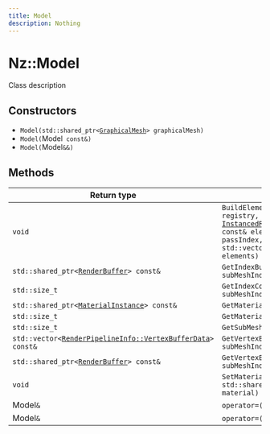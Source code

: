 ```yaml
---
title: Model
description: Nothing
---
```


# Nz::Model

Class description

## Constructors

- `Model(std::shared_ptr<`[`GraphicalMesh`](documentation/generated/Graphics/GraphicalMesh.md)`> graphicalMesh)`
- `Model(`Model` const&)`
- `Model(`Model`&&)`

## Methods

| Return type | Signature |
| ----------- | --------- |
| `void` | `BuildElement(`[`ElementRendererRegistry`](documentation/generated/Graphics/ElementRendererRegistry.md)`& registry, `[`InstancedRenderable::ElementData`](documentation/generated/Graphics/InstancedRenderable.ElementData.md)` const& elementData, std::size_t passIndex, std::vector<`[`RenderElementOwner`](documentation/generated/Graphics/RenderElementOwner.md)`>& elements)` |
| `std::shared_ptr<`[`RenderBuffer`](documentation/generated/Renderer/RenderBuffer.md)`> const&` | `GetIndexBuffer(std::size_t subMeshIndex)` |
| `std::size_t` | `GetIndexCount(std::size_t subMeshIndex)` |
| `std::shared_ptr<`[`MaterialInstance`](documentation/generated/Graphics/MaterialInstance.md)`> const&` | `GetMaterial(std::size_t subMeshIndex)` |
| `std::size_t` | `GetMaterialCount()` |
| `std::size_t` | `GetSubMeshCount()` |
| `std::vector<`[`RenderPipelineInfo::VertexBufferData`](documentation/generated/Renderer/RenderPipelineInfo.VertexBufferData.md)`> const&` | `GetVertexBufferData(std::size_t subMeshIndex)` |
| `std::shared_ptr<`[`RenderBuffer`](documentation/generated/Renderer/RenderBuffer.md)`> const&` | `GetVertexBuffer(std::size_t subMeshIndex)` |
| `void` | `SetMaterial(std::size_t subMeshIndex, std::shared_ptr<`[`MaterialInstance`](documentation/generated/Graphics/MaterialInstance.md)`> material)` |
| Model`&` | `operator=(`Model` const&)` |
| Model`&` | `operator=(`Model`&&)` |
